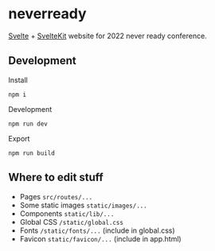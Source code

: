 # neverready

[Svelte](https://svelte.dev) + [SvelteKit](https://kit.svelte.dev) website for 2022 never ready conference.

## Development

Install
```
npm i
```

Development
```
npm run dev
```

Export
```
npm run build
```

## Where to edit stuff

- Pages `src/routes/...`
- Some static images `static/images/...`
- Components `static/lib/...`
- Global CSS `/static/global.css`
- Fonts `/static/fonts/...` (include in global.css)
- Favicon `static/favicon/...` (include in app.html)